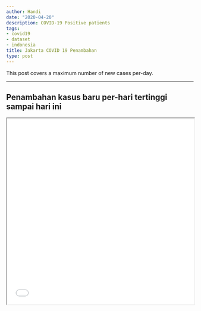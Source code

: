```yaml
---
author: Handi
date: "2020-04-20"
description: COVID-19 Positive patients
tags:
- covid19
- dataset
- indonesia
title: Jakarta COVID 19 Penambahan
type: post
---
```


This post covers a maximum number of new cases per-day.
<!--more-->
---

## Penambahan kasus baru per-hari tertinggi sampai hari ini
<iframe seamless src="/leafmap/leafMapAddition.html" width="100%" height="500"></iframe>
